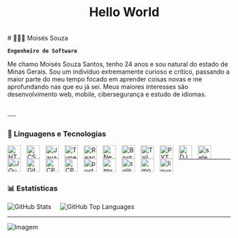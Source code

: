 <div id="user-content-toc">
  <ul align="center">
    <summary><h1 style="display: inline-block">Hello World</h1></summary>
</div>
# 👩🏻‍💻 Moisés Souza

**`Engenheiro de Software`**

Me chamo Moisés Souza Santos, tenho 24 anos e sou natural do estado de Minas Gerais. Sou um indivíduo extremamente curioso e crítico, passando a maior parte do meu tempo
focado em aprender coisas novas e me aprofundando nas que eu já sei. Meus maiores interesses são desenvolvimento web, mobile, cibersegurança e estudo de idiomas.

</br>
---
</br>


### 🤖 Linguagens e Tecnologias

<img 
    align="left" 
    alt="HTML"
    title="HTML" 
    width="30px" 
    style="padding-right: 10px;" 
    src="https://cdn.jsdelivr.net/gh/devicons/devicon@latest/icons/html5/html5-original.svg" 
/>
<img 
    align="left" 
    alt="CSS" 
    title="CSS"
    width="30px" 
    style="padding-right: 10px;" 
    src="https://cdn.jsdelivr.net/gh/devicons/devicon@latest/icons/css3/css3-original.svg" 
/>
<img 
    align="left" 
    alt="JavaScript" 
    title="JavaScript"
    width="30px" 
    style="padding-right: 10px;" 
    src="https://cdn.jsdelivr.net/gh/devicons/devicon@latest/icons/javascript/javascript-original.svg" 
/>
<img 
    align="left" 
    alt="TypeScript"
    title="TypeScript" 
    width="30px" 
    style="padding-right: 10px;" 
    src="https://cdn.jsdelivr.net/gh/devicons/devicon@latest/icons/typescript/typescript-original.svg" 
/>
<img 
    align="left" 
    alt="React"
    title="React" 
    width="30px" 
    style="padding-right: 10px;" 
    src="https://cdn.jsdelivr.net/gh/devicons/devicon@latest/icons/react/react-original.svg" 
/>
<img 
    align="left" 
    alt="Next.js" 
    title="Next.js"
    width="30px" 
    style="padding-right: 10px;" 
    src="https://cdn.jsdelivr.net/gh/devicons/devicon@latest/icons/nextjs/nextjs-original.svg" 
/>
<img 
    align="left" 
    alt="Bootstrap"
    title="Bootstrap" 
    width="30px" 
    style="padding-right: 10px;" 
    src="https://cdn.jsdelivr.net/gh/devicons/devicon@latest/icons/bootstrap/bootstrap-original.svg" 
/>
<img 
    align="left" 
    alt="Tailwind" 
    title="Tailwind"
    width="30px" 
    style="padding-right: 10px;" 
    src="https://cdn.jsdelivr.net/gh/devicons/devicon@latest/icons/tailwindcss/tailwindcss-original.svg" 
/>

<img 
    align="left" 
    alt="PYTHON" 
    title="PYTHON"
    width="30px" 
    style="padding-right: 10px;" 
    src="https://cdn.jsdelivr.net/gh/devicons/devicon@latest/icons/python/python-original.svg" 
/>
<img 
    align="left" 
    alt="DJANGO" 
    title="DJANGO"
    width="30px" 
    style="padding-right: 10px;"
    src="https://cdn.jsdelivr.net/gh/devicons/devicon@latest/icons/django/django-plain.svg" 
  />
<img 
    align="left" 
    alt="selenium" 
    title="selenium"
    width="30px" 
    style="padding-right: 10px;" 
    src="https://cdn.jsdelivr.net/gh/devicons/devicon@latest/icons/selenium/selenium-original.svg" 
/>
<img 
    align="left" 
    alt="JQuery" 
    title="JQuery"
    width="30px" 
    style="padding-right: 10px;" 
    src="https://cdn.jsdelivr.net/gh/devicons/devicon@latest/icons/jquery/jquery-original.svg" 
/>
<img 
    align="left" 
    alt="Git" 
    title="Git"
    width="30px" 
    style="padding-right: 10px;" 
    src="https://cdn.jsdelivr.net/gh/devicons/devicon@latest/icons/git/git-original.svg" 
/>
<img 
    align="left" 
    alt="CPLUSPLUS" 
    title="CPLUSPLUS"
    width="30px" 
    style="padding-right: 10px;" 
    src="https://cdn.jsdelivr.net/gh/devicons/devicon@latest/icons/cplusplus/cplusplus-original.svg" 
/>
<img 
    align="left" 
    alt="CPLUSPLUS" 
    title="CPLUSPLUS"
    width="30px" 
    style="padding-right: 10px;" 
    src="https://cdn.jsdelivr.net/gh/devicons/devicon@latest/icons/java/java-original.svg" 
/>
<img 
    align="left" 
    alt="postgre" 
    title="postgre"
    width="30px" 
    style="padding-right: 10px;" 
    src="https://cdn.jsdelivr.net/gh/devicons/devicon@latest/icons/postgresql/postgresql-original.svg" 
/>
<img 
    align="left" 
    alt="mysql" 
    title="mysql"
    width="30px" 
    style="padding-right: 10px;" 
    src="https://cdn.jsdelivr.net/gh/devicons/devicon@latest/icons/mysql/mysql-original-wordmark.svg" 
/>
<img 
    align="left" 
    alt="sqlite" 
    title="sqlite"
    width="30px" 
    style="padding-right: 10px;" 
    src="https://cdn.jsdelivr.net/gh/devicons/devicon@latest/icons/sqlite/sqlite-original-wordmark.svg" 
/>
<img 
    align="left" 
    alt="mongo" 
    title="mongo"
    width="30px" 
    style="padding-right: 10px;" 
    src="https://cdn.jsdelivr.net/gh/devicons/devicon@latest/icons/mongodb/mongodb-plain-wordmark.svg" 
/>
<img 
    align="left" 
    alt="linux" 
    title="linux"
    width="30px" 
    style="padding-right: 10px;" 
    src="https://cdn.jsdelivr.net/gh/devicons/devicon@latest/icons/linux/linux-original.svg" 
/>




</br>

---

</br>

### 📊 Estatísticas
<div style="display: flex; flex-wrap: wrap; gap: 20px;">
  <img src="https://github-readme-stats.vercel.app/api?username=LinuxEater&show_icons=true&theme=tokyonight&include_all_commits=true&locale=pt-br" alt="GitHub Stats" height="200" style="max-width: 100%; height: auto;">
  <img src="https://github-readme-stats.vercel.app/api/top-langs/?username=LinuxEater&layout=compact&theme=tokyonight" alt="GitHub Top Languages" height="200" style="max-width: 100%; height: auto;">
</div>

---
<p align="left">
  <img align="center" src="https://github.com/VariableBee/VariableBee/assets/77739311/4e9f41af-6b57-49a7-b15a-74322e96b4d7" alt="Imagem">
</p>
